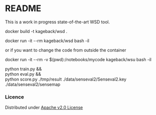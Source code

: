 # README #

This is a work in progress state-of-the-art WSD tool.

docker build -t kageback/wsd .

docker run -it --rm kageback/wsd bash -il

or if you want to change the code from outside the container

docker run -it --rm -v $(pwd):/notebooks/mycode kageback/wsu bash -il

python train.py && \
python eval.py && \
python score.py ./tmp/result ./data/senseval2/Senseval2.key ./data/senseval2/sensemap

### Licence ###
Distributed under [Apache v2.0 License](https://www.apache.org/licenses/LICENSE-2.0)
